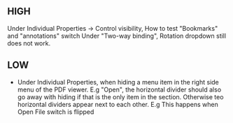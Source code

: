 ## HIGH
Under Individual Properties -> Control visibility, How to test "Bookmarks" and "annotations" switch
Under "Two-way binding", Rotation dropdown still does not work.


## LOW
- Under Individual Properties, when hiding a menu item in the right side menu of the PDF viewer. E.g "Open", the horizontal divider should also go away with hiding if that is the only item in the section. Otherwise teo horizontal dividers appear next to each other. E.g This happens when Open File switch is flipped


